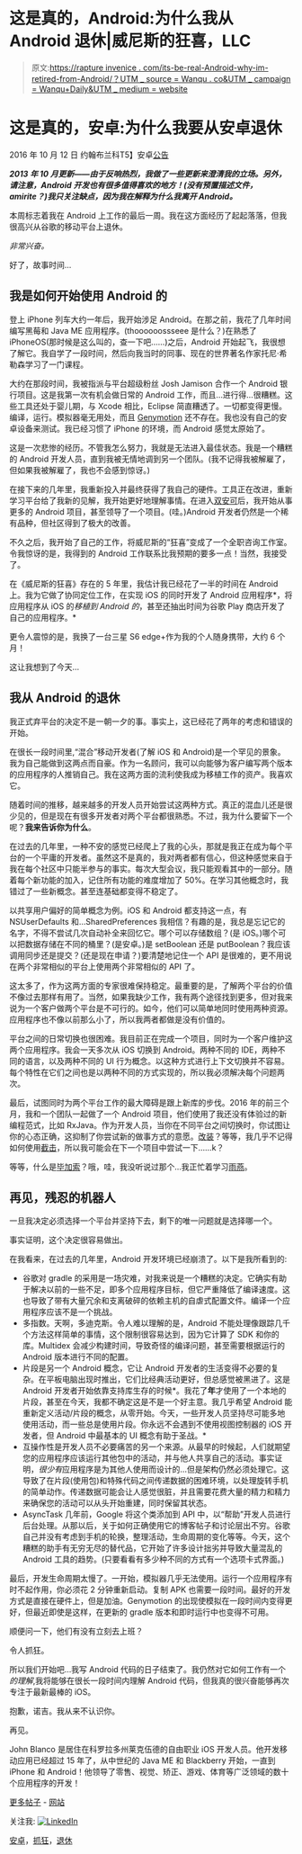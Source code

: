 # 这是真的，Android:为什么我从 Android 退休|威尼斯的狂喜，LLC

> 原文:[https://rapture invenice . com/its-be-real-Android-why-im-retired-from-Android/？UTM _ source = Wanqu . co&UTM _ campaign = Wanqu+Daily&UTM _ medium = website](https://raptureinvenice.com/its-been-real-android-why-im-retiring-from-android/?utm_source=wanqu.co&utm_campaign=Wanqu+Daily&utm_medium=website)

# 这是真的，安卓:为什么我要从安卓退休

2016 年 10 月 12 日 约翰布兰科T5】安卓[公告](https://raptureinvenice.com/category/announcement/)

***2013 年 10 月更新——由于反响热烈，我做了一些更新来澄清我的立场。另外，请注意，Android 开发也有很多值得喜欢的地方！(没有预置描述文件，amirite？)我只关注缺点，因为我在解释为什么我离开 Android。***

本周标志着我在 Android 上工作的最后一周。我在这方面经历了起起落落，但我很高兴从谷歌的移动平台上退休。

*非常兴奋。*

好了，故事时间…

## 我是如何开始使用 Android 的

登上 iPhone 列车大约一年后，我开始涉足 Android。在那之前，我花了几年时间编写黑莓和 Java ME 应用程序。(thoooooossseee 是什么？)在熟悉了 iPhoneOS(那时候是这么叫的，查一下吧……)之后，Android 开始起飞，我很想了解它。我自学了一段时间，然后向我当时的同事、现在的世界著名作家托尼·希勒森学习了一门课程。

大约在那段时间，我被指派与平台超级粉丝 Josh Jamison 合作一个 Android 银行项目。这是我第一次有机会做日常的 Android 工作，而且…进行得…很糟糕。这些工具还处于婴儿期，与 Xcode 相比，Eclipse 简直糟透了。一切都变得更慢。编译，运行。模拟器毫无用处，而且 [Genymotion](https://www.genymotion.com/) 还不存在。我也没有自己的安卓设备来测试。我已经习惯了 iPhone 的环境，而 Android 感觉太原始了。

这是一次悲惨的经历。不管我怎么努力，我就是无法进入最佳状态。我是一个糟糕的 Android 开发人员，直到我被无情地调到另一个团队。(我不记得我被解雇了，但如果我被解雇了，我也不会感到惊讶。)

在接下来的几年里，我重新投入并最终获得了我自己的硬件。工具正在改进，重新学习平台给了我新的见解，我开始更好地理解事情。在进入[双安可](https://possiblemobile.com/)后，我开始从事更多的 Android 项目，甚至领导了一个项目。(哇。)Android 开发者仍然是一个稀有品种，但社区得到了极大的改善。

不久之后，我开始了自己的工作，将威尼斯的“狂喜”变成了一个全职咨询工作室。令我惊讶的是，我得到的 Android 工作联系比我预期的要多一点！当然，我接受了。

在《威尼斯的狂喜》存在的 5 年里，我估计我已经花了一半的时间在 Android 上。我为它做了协同定位工作，在实现 iOS 的同时开发了 Android 应用程序*，将应用程序从 iOS 的*移植到 Android 的*，甚至还抽出时间为谷歌 Play 商店开发了自己的应用程序。*

更令人震惊的是，我换了一台三星 S6 edge+作为我的个人随身携带，大约 6 个月！

这让我想到了今天…

## 我从 Android 的退休

我正式弃平台的决定不是一朝一夕的事。事实上，这已经花了两年的考虑和错误的开始。

在很长一段时间里,“混合”移动开发者(了解 iOS 和 Android)是一个罕见的景象。我为自己能做到这两点而自豪。作为一名顾问，我可以向能够为客户编写两个版本的应用程序的人推销自己。我在这两方面的流利使我成为移植工作的资产。我喜欢它。

随着时间的推移，越来越多的开发人员开始尝试这两种方式。真正的混血儿还是很少见的，但是现在有很多开发者对两个平台都很熟悉。不过，我为什么要留下一个呢？**我来告诉你为什么**。

在过去的几年里，一种不安的感觉已经爬上了我的心头，那就是我正在成为每个平台的一个平庸的开发者。虽然这不是真的，我对两者都有信心，但这种感觉来自于我在每个社区中只能半参与的事实。每次大型会议，我只能观看其中的一部分。随着每个新功能的加入，记住所有功能的难度增加了 50%。在学习其他概念时，我错过了一些新概念。甚至连基础都变得不稳定了。

以共享用户偏好的简单概念为例。iOS 和 Android 都支持这一点，有 NSUserDefaults 和…SharedPreferences 我相信？有趣的是，我总是忘记它的名字，不得不尝试几次自动补全来回忆它。哪个可以存储数组？(是 iOS。)哪个可以把数据存储在不同的桶里？(是安卓。)是 setBoolean 还是 putBoolean？我应该调用同步还是提交？(还是现在申请？)要清楚地记住一个 API 是很难的，更不用说在两个非常相似的平台上使用两个非常相似的 API 了。

这太多了，作为这两方面的专家很难保持稳定。最重要的是，了解两个平台的价值不像过去那样有用了。当然，如果我缺少工作，我有两个途径找到更多，但对我来说为一个客户做两个平台是不可行的。如今，他们可以简单地同时使用两种资源。应用程序也不像以前那么小了，所以我两者都做是没有价值的。

平台之间的日常切换也很困难。我目前正在完成一个项目，同时为一个客户维护这两个应用程序。我会一天多次从 iOS 切换到 Android。两种不同的 IDE，两种不同的语言，以及两种不同的 UI 行为概念。以这种方式进行上下文切换并不容易。每个特性在它们之间也是以两种不同的方式实现的，所以我必须解决每个问题两次。

最后，试图同时为两个平台工作的最大障碍是跟上新库的步伐。2016 年的前三个月，我和一个团队一起做了一个 Android 项目，他们使用了我还没有体验过的新编程范式，比如 RxJava。作为开发人员，当你在不同平台之间切换时，你试图让你的心态正确，这抑制了你尝试新的做事方式的意愿。[改装](http://square.github.io/retrofit/)？等等，我几乎不记得如何使用[截击](https://developer.android.com/training/volley/index.html)，所以我可能会在下一个项目中尝试一下……k？

等等，什么是[毕加索](http://square.github.io/picasso/)？哦，哇，我没听说过那个…我正忙着学习[雨燕](https://developer.apple.com/library/content/documentation/Swift/Conceptual/Swift_Programming_Language/)。

## 再见，残忍的机器人

一旦我决定必须选择一个平台并坚持下去，剩下的唯一问题就是选择哪一个。

事实证明，这个决定很容易做出。

在我看来，在过去的几年里，Android 开发环境已经崩溃了。以下是我所看到的:

*   谷歌对 gradle 的采用是一场灾难，对我来说是一个糟糕的决定。它确实有助于解决以前的一些不足，即多个应用程序目标，但它严重降低了编译速度。这也导致了带有大量冗余和支离破碎的依赖主机的自虐式配置文件。编译一个应用程序应该不是一个挑战。
*   多指数。天啊，多迪克斯。令人难以理解的是，Android 不能处理像跟踪几千个方法这样简单的事情，这个限制很容易达到，因为它计算了 SDK 和你的库。Multidex 会减少构建时间，导致奇怪的编译问题，甚至需要根据运行的 Android 版本进行不同的配置。
*   片段是另一个 Android 概念，它让 Android 开发者的生活变得不必要的复杂。在平板电脑出现时推出，它们比经典活动更好，但总感觉被黑进了。这是 Android 开发者开始依靠支持库生存的时候*。我花了**年**才使用了一个本地的片段，甚至在今天，我都不确定这是不是一个好主意。我几乎希望 Android 能重新定义活动/片段的概念，从零开始。今天，一些开发人员坚持尽可能多地使用活动，而一些总是使用片段。你永远不会遇到不使用视图控制器的 iOS 开发者，但 Android 中最基本的 UI 概念有助于圣战。*
*   互操作性是开发人员不必要痛苦的另一个来源。从最早的时候起，人们就期望您的应用程序应该运行其他包中的活动，并与他人共享自己的活动。事实证明，*很少有*应用程序是为其他人使用而设计的…但是架构仍然必须处理它。这导致了在片段(使用包)和特殊代码之间传递数据的困难环境，以处理旋转手机的简单动作。传递数据可能会让人感觉很脏，并且需要花费大量的精力和精力来确保您的活动可以从头开始重建，同时保留其状态。
*   AsyncTask 几年前，Google 将这个类添加到 API 中，以“帮助”开发人员进行后台处理。从那以后，关于如何正确使用它的博客帖子和讨论层出不穷。谷歌自己并没有考虑到手机的轮换，整理活动，生命周期的变化等等。今天，这个糟糕的助手有无穷无尽的替代品，它开始了许多设计拙劣并导致大量混乱的 Android 工具的趋势。(只要看看有多少种不同的方式有一个选项卡式界面。)

最后，开发生命周期太慢了。一开始，模拟器几乎无法使用。运行一个应用程序有时不起作用，你必须花 2 分钟重新启动。复制 APK 也需要一段时间。最好的开发方式是直接在硬件上，但是加油。Genymotion 的出现使模拟在一段时间内变得更好，但最近即使是这样，在更新的 gradle 版本和即时运行中也变得不可用。

顺便问一下，他们有没有立刻去上班？

令人抓狂。

所以我们开始吧…我写 Android 代码的日子结束了。我仍然对它如何工作有一个*的理解*,我将能够在很长一段时间内理解 Android 代码，但我真的很兴奋能够再次专注于最新最棒的 iOS。

抱歉，诺吉。我从来不认识你。

再见。

John Blanco 是居住在科罗拉多州莱克伍德的自由职业 iOS 开发人员。他开发移动应用已经超过 15 年了，从中世纪的 Java ME 和 Blackberry 开始，一直到 iPhone 和 Android！他领导了零售、视觉、矫正、游戏、体育等广泛领域的数十个应用程序的开发！

[更多帖子](https://raptureinvenice.com/author/denveriphonecom/ "More posts by John Blanco") - [网站](http://raptureinvenice.com "John Blanco")

关注我:
[![LinkedIn](../Images/3686a494465bb419b32e4b9264aa3de1.png)](http://www.linkedin.com/in/johnblanco)

[安卓](https://raptureinvenice.com/tag/android-2/)，[抓狂](https://raptureinvenice.com/tag/maddening/)，[退休](https://raptureinvenice.com/tag/retirement/)